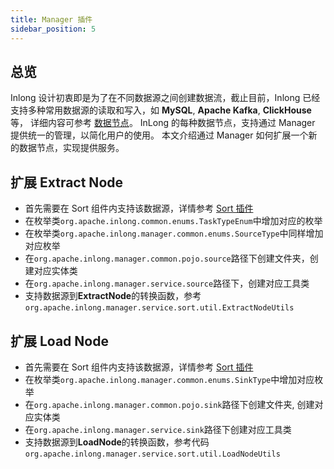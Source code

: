 ```yaml
---
title: Manager 插件
sidebar_position: 5
---
```


## 总览

Inlong 设计初衷即是为了在不同数据源之间创建数据流，截止目前，Inlong 已经支持多种常用数据源的读取和写入，如 **MySQL**, **Apache Kafka**, **ClickHouse** 等，
详细内容可参考 [数据节点](data_node/extract_node/overview.md)。 InLong 的每种数据节点，支持通过 Manager 提供统一的管理，以简化用户的使用。
本文介绍通过 Manager 如何扩展一个新的数据节点，实现提供服务。

## 扩展 Extract Node
 
- 首先需要在 Sort 组件内支持该数据源，详情参考 [Sort 插件](design_and_concept/how_to_extend_data_node_for_sort.md)
- 在枚举类`org.apache.inlong.common.enums.TaskTypeEnum`中增加对应的枚举
- 在枚举类`org.apache.inlong.manager.common.enums.SourceType`中同样增加对应枚举
- 在`org.apache.inlong.manager.common.pojo.source`路径下创建文件夹，创建对应实体类
- 在`org.apache.inlong.manager.service.source`路径下，创建对应工具类
- 支持数据源到**ExtractNode**的转换函数，参考 `org.apache.inlong.manager.service.sort.util.ExtractNodeUtils`

## 扩展 Load Node

- 首先需要在 Sort 组件内支持该数据源，详情参考 [Sort 插件](design_and_concept/how_to_extend_data_node_for_sort.md)
- 在枚举类`org.apache.inlong.manager.common.enums.SinkType`中增加对应枚举
- 在`org.apache.inlong.manager.common.pojo.sink`路径下创建文件夹, 创建对应实体类
- 在`org.apache.inlong.manager.service.sink`路径下创建对应工具类
- 支持数据源到**LoadNode**的转换函数，参考代码 `org.apache.inlong.manager.service.sort.util.LoadNodeUtils`